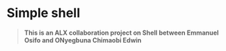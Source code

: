 # Simple shell

> **This is an ALX collaboration project on Shell between Emmanuel Osifo  and ONyegbuna Chimaobi Edwin**
